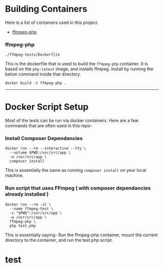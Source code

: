 # Building Containers
Here is a list of containers used in this project.
- [ffmpeg-php](#ffmpeg-php)
### ffmpeg-php
```./ffmpeg-tests/Dockerfile```

This is the dockerfile that is used to build the `ffmpeg-php` container. It is based on the `php:latest` image, and installs ffmpeg. Install by running the below command inside that directory.
```
docker build -t ffmpeg-php .
```
____

# Docker Script Setup
Most of the tests can be run via docker containers. Here are a few commands that are 
often used in this repo-

### Install Composer Dependancies
```
docker run --rm --interactive --tty \
  --volume $PWD:/usr/src/app \
  -w /usr/src/app \
  composer install
```
This is essentially the same as running `composer install` on your local machine.

### Run script that uses FFmpeg ( with composer dependancies already installed )
```
docker run --rm -it \ 
  --name ffmpeg-test \
  -v "$PWD":/usr/src/app \
  -w /usr/src/app \
  ffmpeg-php \
  php test.php
```

This is essentially saying- 
Run the ffmpeg-php container, mount the current directory to the container, and run the test.php script.

# test
